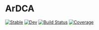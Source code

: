 # ArDCA

[![Stable](https://img.shields.io/badge/docs-stable-blue.svg)](https://pagnani.github.io/ArDCA/stable)
[![Dev](https://img.shields.io/badge/docs-dev-blue.svg)](https://pagnani.github.io/ArDCA/dev)
[![Build Status](https://github.com/pagnani/ArDCA/workflows/CI/badge.svg)](https://github.com/pagnani/ArDCA/actions)
[![Coverage](https://codecov.io/gh/pagnani/ArDCA/branch/master/graph/badge.svg)](https://codecov.io/gh/pagnani/ArDCA)
